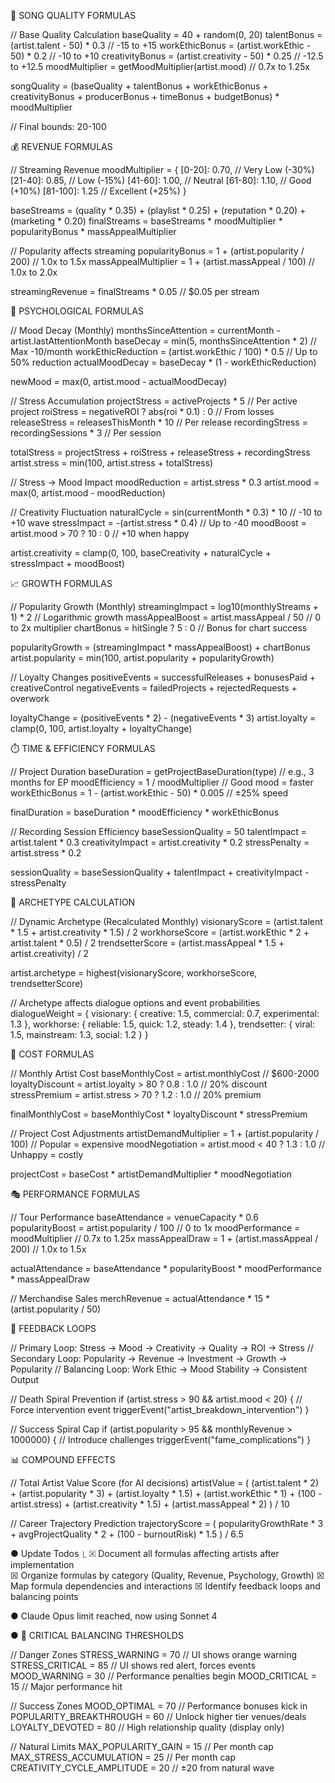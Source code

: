 🎵 SONG QUALITY FORMULAS

  // Base Quality Calculation
  baseQuality = 40 + random(0, 20)
  talentBonus = (artist.talent - 50) * 0.3              // -15 to +15
  workEthicBonus = (artist.workEthic - 50) * 0.2        // -10 to +10
  creativityBonus = (artist.creativity - 50) * 0.25      // -12.5 to +12.5
  moodMultiplier = getMoodMultiplier(artist.mood)        // 0.7x to 1.25x

  songQuality = (baseQuality + talentBonus + workEthicBonus + creativityBonus
                 + producerBonus + timeBonus + budgetBonus) * moodMultiplier

  // Final bounds: 20-100

  💰 REVENUE FORMULAS

  // Streaming Revenue
  moodMultiplier = {
    [0-20]: 0.70,    // Very Low (-30%)
    [21-40]: 0.85,   // Low (-15%)
    [41-60]: 1.00,   // Neutral
    [61-80]: 1.10,   // Good (+10%)
    [81-100]: 1.25   // Excellent (+25%)
  }

  baseStreams = (quality * 0.35) + (playlist * 0.25) + (reputation * 0.20) + (marketing * 0.20)
  finalStreams = baseStreams * moodMultiplier * popularityBonus * massAppealMultiplier

  // Popularity affects streaming
  popularityBonus = 1 + (artist.popularity / 200)        // 1.0x to 1.5x
  massAppealMultiplier = 1 + (artist.massAppeal / 100)   // 1.0x to 2.0x

  streamingRevenue = finalStreams * 0.05  // $0.05 per stream

  🧠 PSYCHOLOGICAL FORMULAS

  // Mood Decay (Monthly)
  monthsSinceAttention = currentMonth - artist.lastAttentionMonth
  baseDecay = min(5, monthsSinceAttention * 2)          // Max -10/month
  workEthicReduction = (artist.workEthic / 100) * 0.5   // Up to 50% reduction
  actualMoodDecay = baseDecay * (1 - workEthicReduction)

  newMood = max(0, artist.mood - actualMoodDecay)

  // Stress Accumulation
  projectStress = activeProjects * 5                     // Per active project
  roiStress = negativeROI ? abs(roi * 0.1) : 0         // From losses
  releaseStress = releasesThisMonth * 10                // Per release
  recordingStress = recordingSessions * 3                // Per session

  totalStress = projectStress + roiStress + releaseStress + recordingStress
  artist.stress = min(100, artist.stress + totalStress)

  // Stress → Mood Impact
  moodReduction = artist.stress * 0.3
  artist.mood = max(0, artist.mood - moodReduction)

  // Creativity Fluctuation
  naturalCycle = sin(currentMonth * 0.3) * 10           // -10 to +10 wave
  stressImpact = -(artist.stress * 0.4)                 // Up to -40
  moodBoost = artist.mood > 70 ? 10 : 0                 // +10 when happy

  artist.creativity = clamp(0, 100,
    baseCreativity + naturalCycle + stressImpact + moodBoost)

  📈 GROWTH FORMULAS

  // Popularity Growth (Monthly)
  streamingImpact = log10(monthlyStreams + 1) * 2       // Logarithmic growth
  massAppealBoost = artist.massAppeal / 50              // 0 to 2x multiplier
  chartBonus = hitSingle ? 5 : 0                        // Bonus for chart success

  popularityGrowth = (streamingImpact * massAppealBoost) + chartBonus
  artist.popularity = min(100, artist.popularity + popularityGrowth)

  // Loyalty Changes
  positiveEvents = successfulReleases + bonusesPaid + creativeControl
  negativeEvents = failedProjects + rejectedRequests + overwork

  loyaltyChange = (positiveEvents * 2) - (negativeEvents * 3)
  artist.loyalty = clamp(0, 100, artist.loyalty + loyaltyChange)

  ⏱️ TIME & EFFICIENCY FORMULAS

  // Project Duration
  baseDuration = getProjectBaseDuration(type)           // e.g., 3 months for EP
  moodEfficiency = 1 / moodMultiplier                   // Good mood = faster
  workEthicBonus = 1 - (artist.workEthic - 50) * 0.005  // ±25% speed

  finalDuration = baseDuration * moodEfficiency * workEthicBonus

  // Recording Session Efficiency
  baseSessionQuality = 50
  talentImpact = artist.talent * 0.3
  creativityImpact = artist.creativity * 0.2
  stressPenalty = artist.stress * 0.2

  sessionQuality = baseSessionQuality + talentImpact + creativityImpact - stressPenalty

  🎯 ARCHETYPE CALCULATION

  // Dynamic Archetype (Recalculated Monthly)
  visionaryScore = (artist.talent * 1.5 + artist.creativity * 1.5) / 2
  workhorseScore = (artist.workEthic * 2 + artist.talent * 0.5) / 2
  trendsetterScore = (artist.massAppeal * 1.5 + artist.creativity) / 2

  artist.archetype = highest(visionaryScore, workhorseScore, trendsetterScore)

  // Archetype affects dialogue options and event probabilities
  dialogueWeight = {
    visionary: { creative: 1.5, commercial: 0.7, experimental: 1.3 },
    workhorse: { reliable: 1.5, quick: 1.2, steady: 1.4 },
    trendsetter: { viral: 1.5, mainstream: 1.3, social: 1.2 }
  }

  💸 COST FORMULAS

  // Monthly Artist Cost
  baseMonthlyCost = artist.monthlyCost                  // $600-2000
  loyaltyDiscount = artist.loyalty > 80 ? 0.8 : 1.0    // 20% discount
  stressPremium = artist.stress > 70 ? 1.2 : 1.0       // 20% premium

  finalMonthlyCost = baseMonthlyCost * loyaltyDiscount * stressPremium

  // Project Cost Adjustments
  artistDemandMultiplier = 1 + (artist.popularity / 100) // Popular = expensive
  moodNegotiation = artist.mood < 40 ? 1.3 : 1.0        // Unhappy = costly

  projectCost = baseCost * artistDemandMultiplier * moodNegotiation

  🎭 PERFORMANCE FORMULAS

  // Tour Performance
  baseAttendance = venueCapacity * 0.6
  popularityBoost = artist.popularity / 100              // 0 to 1x
  moodPerformance = moodMultiplier                       // 0.7x to 1.25x
  massAppealDraw = 1 + (artist.massAppeal / 200)        // 1.0x to 1.5x

  actualAttendance = baseAttendance * popularityBoost * moodPerformance * massAppealDraw

  // Merchandise Sales
  merchRevenue = actualAttendance * 15 * (artist.popularity / 50)

  🔄 FEEDBACK LOOPS

  // Primary Loop: Stress → Mood → Creativity → Quality → ROI → Stress
  // Secondary Loop: Popularity → Revenue → Investment → Growth → Popularity
  // Balancing Loop: Work Ethic → Mood Stability → Consistent Output

  // Death Spiral Prevention
  if (artist.stress > 90 && artist.mood < 20) {
    // Force intervention event
    triggerEvent("artist_breakdown_intervention")
  }

  // Success Spiral Cap
  if (artist.popularity > 95 && monthlyRevenue > 1000000) {
    // Introduce challenges
    triggerEvent("fame_complications")
  }

  📊 COMPOUND EFFECTS

  // Total Artist Value Score (for AI decisions)
  artistValue = (
    (artist.talent * 2) +
    (artist.popularity * 3) +
    (artist.loyalty * 1.5) +
    (artist.workEthic * 1) +
    (100 - artist.stress) +
    (artist.creativity * 1.5) +
    (artist.massAppeal * 2)
  ) / 10

  // Career Trajectory Prediction
  trajectoryScore = (
    popularityGrowthRate * 3 +
    avgProjectQuality * 2 +
    (100 - burnoutRisk) * 1.5
  ) / 6.5

● Update Todos
  ⎿  ☒ Document all formulas affecting artists after implementation        
     ☒ Organize formulas by category (Quality, Revenue, Psychology, Growth)
     ☒ Map formula dependencies and interactions
     ☒ Identify feedback loops and balancing points


● Claude Opus limit reached, now using Sonnet 4

● 🎯 CRITICAL BALANCING THRESHOLDS

  // Danger Zones
  STRESS_WARNING = 70      // UI shows orange warning
  STRESS_CRITICAL = 85     // UI shows red alert, forces events
  MOOD_WARNING = 30        // Performance penalties begin
  MOOD_CRITICAL = 15       // Major performance hit

  // Success Zones
  MOOD_OPTIMAL = 70        // Performance bonuses kick in
  POPULARITY_BREAKTHROUGH = 60  // Unlock higher tier venues/deals
  LOYALTY_DEVOTED = 80     // High relationship quality (display only)

  // Natural Limits
  MAX_POPULARITY_GAIN = 15      // Per month cap
  MAX_STRESS_ACCUMULATION = 25  // Per month cap
  CREATIVITY_CYCLE_AMPLITUDE = 20  // ±20 from natural wave